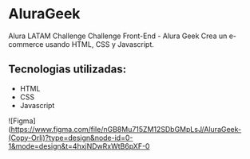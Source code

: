 # AluraGeek
Alura LATAM Challenge Challenge Front-End - Alura Geek  Crea un e-commerce usando HTML, CSS y Javascript.

##  Tecnologias utilizadas:
- HTML
- CSS
- Javascript

![Figma](https://www.figma.com/file/nGB8Mu715ZM12SDbGMpLsJ/AluraGeek-(Copy-Orli)?type=design&node-id=0-1&mode=design&t=4hxjNDwRxWtB6pXF-0

